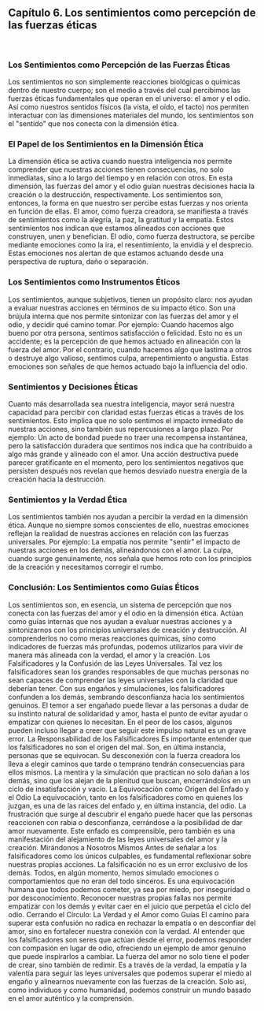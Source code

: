 ## Capítulo 6. Los sentimientos como percepción de las fuerzas éticas
 
### Los Sentimientos como Percepción de las Fuerzas Éticas
Los sentimientos no son simplemente reacciones biológicas o químicas dentro de nuestro cuerpo; son el medio a través del cual percibimos las fuerzas éticas fundamentales que operan en el universo: el amor y el odio. Así como nuestros sentidos físicos (la vista, el oído, el tacto) nos permiten interactuar con las dimensiones materiales del mundo, los sentimientos son el "sentido" que nos conecta con la dimensión ética.
### El Papel de los Sentimientos en la Dimensión Ética
La dimensión ética se activa cuando nuestra inteligencia nos permite comprender que nuestras acciones tienen consecuencias, no solo inmediatas, sino a lo largo del tiempo y en relación con otros. En esta dimensión, las fuerzas del amor y el odio guían nuestras decisiones hacia la creación o la destrucción, respectivamente. Los sentimientos son, entonces, la forma en que nuestro ser percibe estas fuerzas y nos orienta en función de ellas.
El amor, como fuerza creadora, se manifiesta a través de sentimientos como la alegría, la paz, la gratitud y la empatía. Estos sentimientos nos indican que estamos alineados con acciones que construyen, unen y benefician.
El odio, como fuerza destructora, se percibe mediante emociones como la ira, el resentimiento, la envidia y el desprecio. Estas emociones nos alertan de que estamos actuando desde una perspectiva de ruptura, daño o separación.
### Los Sentimientos como Instrumentos Éticos
Los sentimientos, aunque subjetivos, tienen un propósito claro: nos ayudan a evaluar nuestras acciones en términos de su impacto ético. Son una brújula interna que nos permite sintonizar con las fuerzas del amor y el odio, y decidir qué camino tomar.
Por ejemplo:
Cuando hacemos algo bueno por otra persona, sentimos satisfacción o felicidad. Esto no es un accidente; es la percepción de que hemos actuado en alineación con la fuerza del amor.
Por el contrario, cuando hacemos algo que lastima a otros o destruye algo valioso, sentimos culpa, arrepentimiento o angustia. Estas emociones son señales de que hemos actuado bajo la influencia del odio.
### Sentimientos y Decisiones Éticas
Cuanto más desarrollada sea nuestra inteligencia, mayor será nuestra capacidad para percibir con claridad estas fuerzas éticas a través de los sentimientos. Esto implica que no solo sentimos el impacto inmediato de nuestras acciones, sino también sus repercusiones a largo plazo.
Por ejemplo:
Un acto de bondad puede no traer una recompensa instantánea, pero la satisfacción duradera que sentimos nos indica que ha contribuido a algo más grande y alineado con el amor.
Una acción destructiva puede parecer gratificante en el momento, pero los sentimientos negativos que persisten después nos revelan que hemos desviado nuestra energía de la creación hacia la destrucción.
### Sentimientos y la Verdad Ética
Los sentimientos también nos ayudan a percibir la verdad en la dimensión ética. Aunque no siempre somos conscientes de ello, nuestras emociones reflejan la realidad de nuestras acciones en relación con las fuerzas universales. Por ejemplo:
La empatía nos permite "sentir" el impacto de nuestras acciones en los demás, alineándonos con el amor.
La culpa, cuando surge genuinamente, nos señala que hemos roto con los principios de la creación y necesitamos corregir el rumbo.
### Conclusión: Los Sentimientos como Guías Éticos
Los sentimientos son, en esencia, un sistema de percepción que nos conecta con las fuerzas del amor y el odio en la dimensión ética. Actúan como guías internas que nos ayudan a evaluar nuestras acciones y a sintonizarnos con los principios universales de creación y destrucción. Al comprenderlos no como meras reacciones químicas, sino como indicadores de fuerzas más profundas, podemos utilizarlos para vivir de manera más alineada con la verdad, el amor y la creación.
Los Falsificadores y la Confusión de las Leyes Universales.
Tal vez los falsificadores sean los grandes responsables de que muchas personas no sean capaces de comprender las leyes universales con la claridad que deberían tener. Con sus engaños y simulaciones, los falsificadores confunden a los demás, sembrando desconfianza hacia los sentimientos genuinos. El temor a ser engañado puede llevar a las personas a dudar de su instinto natural de solidaridad y amor, hasta el punto de evitar ayudar o empatizar con quienes lo necesitan. En el peor de los casos, algunos pueden incluso llegar a creer que seguir este impulso natural es un grave error.
La Responsabilidad de los Falsificadores
Es importante entender que los falsificadores no son el origen del mal. Son, en última instancia, personas que se equivocan. Su desconexión con la fuerza creadora los lleva a elegir caminos que tarde o temprano tendrán consecuencias para ellos mismos. La mentira y la simulación que practican no solo dañan a los demás, sino que los alejan de la plenitud que buscan, encerrándolos en un ciclo de insatisfacción y vacío.
La Equivocación como Origen del Enfado y el Odio
La equivocación, tanto en los falsificadores como en quienes los juzgan, es una de las raíces del enfado y, en última instancia, del odio. La frustración que surge al descubrir el engaño puede hacer que las personas reaccionen con rabia o desconfianza, cerrándose a la posibilidad de dar amor nuevamente. Este enfado es comprensible, pero también es una manifestación del alejamiento de las leyes universales del amor y la creación.
Mirándonos a Nosotros Mismos
Antes de señalar a los falsificadores como los únicos culpables, es fundamental reflexionar sobre nuestras propias acciones. La falsificación no es un error exclusivo de los demás. Todos, en algún momento, hemos simulado emociones o comportamientos que no eran del todo sinceros. Es una equivocación humana que todos podemos cometer, ya sea por miedo, por inseguridad o por desconocimiento. Reconocer nuestras propias fallas nos permite empatizar con los demás y evitar caer en el juicio que perpetúa el ciclo del odio.
Cerrando el Círculo: La Verdad y el Amor como Guías
El camino para superar esta confusión no radica en rechazar la empatía o en desconfiar del amor, sino en fortalecer nuestra conexión con la verdad. Al entender que los falsificadores son seres que actúan desde el error, podemos responder con compasión en lugar de odio, ofreciendo un ejemplo de amor genuino que puede inspirarlos a cambiar.
La fuerza del amor no solo tiene el poder de crear, sino también de redimir. Es a través de la verdad, la empatía y la valentía para seguir las leyes universales que podemos superar el miedo al engaño y alinearnos nuevamente con las fuerzas de la creación. Solo así, como individuos y como humanidad, podemos construir un mundo basado en el amor auténtico y la comprensión.
